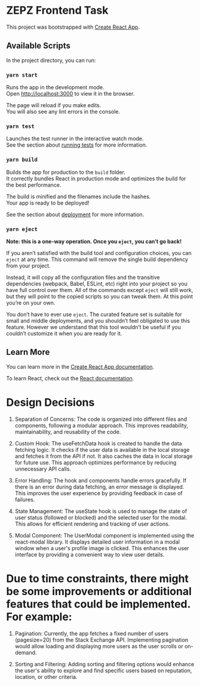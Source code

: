 # ZEPZ Frontend Task

This project was bootstrapped with [Create React App](https://github.com/facebook/create-react-app).

## Available Scripts

In the project directory, you can run:

### `yarn start`

Runs the app in the development mode.\
Open [http://localhost:3000](http://localhost:3000) to view it in the browser.

The page will reload if you make edits.\
You will also see any lint errors in the console.

### `yarn test`

Launches the test runner in the interactive watch mode.\
See the section about [running tests](https://facebook.github.io/create-react-app/docs/running-tests) for more information.

### `yarn build`

Builds the app for production to the `build` folder.\
It correctly bundles React in production mode and optimizes the build for the best performance.

The build is minified and the filenames include the hashes.\
Your app is ready to be deployed!

See the section about [deployment](https://facebook.github.io/create-react-app/docs/deployment) for more information.

### `yarn eject`

**Note: this is a one-way operation. Once you `eject`, you can’t go back!**

If you aren’t satisfied with the build tool and configuration choices, you can `eject` at any time. This command will remove the single build dependency from your project.

Instead, it will copy all the configuration files and the transitive dependencies (webpack, Babel, ESLint, etc) right into your project so you have full control over them. All of the commands except `eject` will still work, but they will point to the copied scripts so you can tweak them. At this point you’re on your own.

You don’t have to ever use `eject`. The curated feature set is suitable for small and middle deployments, and you shouldn’t feel obligated to use this feature. However we understand that this tool wouldn’t be useful if you couldn’t customize it when you are ready for it.

## Learn More

You can learn more in the [Create React App documentation](https://facebook.github.io/create-react-app/docs/getting-started).

To learn React, check out the [React documentation](https://reactjs.org/).


# Design Decisions

1. Separation of Concerns: The code is organized into different files and components, following a modular approach. This improves readability, maintainability, and reusability of the code.

2. Custom Hook: The useFetchData hook is created to handle the data fetching logic. It checks if the user data is available in the local storage and fetches it from the API if not. It also caches the data in local storage for future use. This approach optimizes performance by reducing unnecessary API calls.

3. Error Handling: The hook and components handle errors gracefully. If there is an error during data fetching, an error message is displayed. This improves the user experience by providing feedback in case of failures.

4. State Management: The useState hook is used to manage the state of user status (followed or blocked) and the selected user for the modal. This allows for efficient rendering and tracking of user actions.

5. Modal Component: The UserModal component is implemented using the react-modal library. It displays detailed user information in a modal window when a user's profile image is clicked. This enhances the user interface by providing a convenient way to view user details.

# Due to time constraints, there might be some improvements or additional features that could be implemented. For example:

1. Pagination: Currently, the app fetches a fixed number of users (pagesize=20) from the Stack Exchange API. Implementing pagination would allow loading and displaying more users as the user scrolls or on-demand.

2. Sorting and Filtering: Adding sorting and filtering options would enhance the user's ability to explore and find specific users based on reputation, location, or other criteria.
